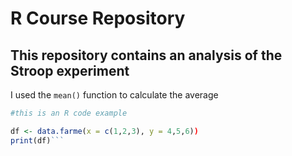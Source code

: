 # R Course Repository  
## This repository contains an analysis of the Stroop experiment  
I used the `mean()` function to calculate the average 
```r
#this is an R code example

df <- data.farme(x = c(1,2,3), y = 4,5,6))
print(df)```



